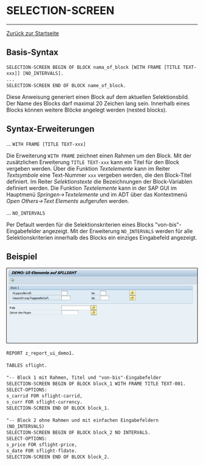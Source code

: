 # SELECTION-SCREEN
---
[Zurück zur Startseite](https://wolfgangzeller.github.io/ABAP-for-SAP-BW/)

## Basis-Syntax
```abap
SELECTION-SCREEN BEGIN OF BLOCK nama_of_block [WITH FRAME [TITLE TEXT-xxx]] [NO_INTERVALS].
...
SELECTION-SCREEN END OF BLOCK name_of_block.
```
Diese Anweisung generiert einen Block auf dem aktuellen Selektionsbild. Der Name des Blocks darf maximal 20 Zeichen lang sein. Innerhalb eines Blocks können weitere Blöcke angelegt werden (nested blocks).

## Syntax-Erweiterungen
... `WITH FRAME [TITLE TEXT-xxx]`

Die Erweiterung `WITH FRAME` zeichnet einen Rahmen um den Block. Mit der zusätzlichen Erweiterung `TITLE TEXT-xxx` kann ein Titel für den Block vergeben werden. Über die Funktion *Textelemente* kann im Reiter *Textsymbole* eine Text-Nummer `xxx` vergeben werden, die den Block-Titel definiert. Im Reiter *Selektionstexte* die Bezeichnungen der Block-Variablen definiert werden.
Die Funktion *Textelemente* kann in der SAP GUI im Hauptmenü *Springen->Textelemente* und im ADT über das Kontextmenü *Open Others->Text Elements* aufgerufen werden.

... `NO_INTERVALS`

Per Default werden für die Selektionskriterien eines Blocks "von-bis"-Eingabefelder angezeigt. Mit der Erweiterung `NO_INTERVALS` werden für alle Selektionskriterien innerhalb des Blocks ein einziges Eingabefeld angezeigt.

## Beispiel
![SELECTIONS-SCREEN](img/SELECTIONS-SCREEN.png)
```abap
REPORT z_report_ui_demo1.

TABLES sflight.

"-- Block 1 mit Rahmen, Titel und "von-bis"-Eingabefelder
SELECTION-SCREEN BEGIN OF BLOCK block_1 WITH FRAME TITLE TEXT-001.
SELECT-OPTIONS:
s_carrid FOR sflight-carrid,
s_curr FOR sflight-currency.
SELECTION-SCREEN END OF BLOCK block_1.

"-- Block 2 ohne Rahmen und mit einfachen Eingabefeldern (NO_INTERVALS)
SELECTION-SCREEN BEGIN OF BLOCK block_2 NO INTERVALS.
SELECT-OPTIONS:
s_price FOR sflight-price,
s_date FOR sflight-fldate.
SELECTION-SCREEN END OF BLOCK block_2.
```
